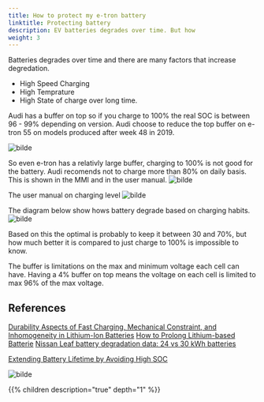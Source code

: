 ```yaml
---
title: How to protect my e-tron battery
linktitle: Protecting battery
description: EV batteries degrades over time. But how 
weight: 3
---
```



Batteries degrades over time and there are many factors that  increase degredation.

- High Speed Charging
- High Temprature
- High State of charge over long time.

Audi has a buffer on top so if you charge to 100% the real SOC is between 96 - 99% depending on version. Audi choose to reduce the top buffer on e-tron 55 on models produced after week 48 in 2019.

![bilde](https://user-images.githubusercontent.com/59776765/74585577-1f055a80-4fde-11ea-90ba-5df3be07a35e.png)

So even e-tron has  a relativly large buffer, charging to 100% is not good for the battery. Audi recomends not to charge more than 80% on daily basis. This is shown in the MMI and in the user manual.
![bilde](https://user-images.githubusercontent.com/59776765/74585787-182c1700-4fe1-11ea-978a-039a846a7db1.png)

The user manual on charging level
![bilde](https://user-images.githubusercontent.com/59776765/74599538-f041bf80-5083-11ea-90e6-b4aee2ae6fd7.png)

The diagram below show hows battery degrade based on charging habits. 
![bilde](https://user-images.githubusercontent.com/59776765/74585603-76a3c600-4fde-11ea-96fd-4c99e5f6c2a8.png)

Based on this the optimal is probably to keep it between 30 and 70%, but how much better it is compared to just charge to 100% is impossible to know. 

The buffer is limitations on the max and minimum voltage each cell can have. Having a 4% buffer on top means the voltage on each cell is limited to max 96% of the max voltage.

## References
[Durability Aspects of  Fast Charging,  Mechanical Constraint, and Inhomogeneity  in Lithium-Ion Batteries](https://www.diva-portal.org/smash/get/diva2:1198746/FULLTEXT01.pdf)
[How to Prolong Lithium-based Batterie](https://batteryuniversity.com/learn/article/how_to_prolong_lithium_based_batteries)
[Nissan Leaf battery degradation data: 24 vs 30 kWh batteries](https://pushevs.com/2018/03/20/nissan-leaf-battery-degradation-data-24-vs-30-kwh-batteries/)

[Extending Battery Lifetime by Avoiding High SOC ](https://books.google.no/books?id=dG6rDwAAQBAJ&printsec=frontcover&hl=no#v=onepage&q=degradation&f=false)

![bilde](https://user-images.githubusercontent.com/59776765/104805852-54f52500-57d3-11eb-8507-516b099ae7e6.png)

{{% children description="true" depth="1" %}}
